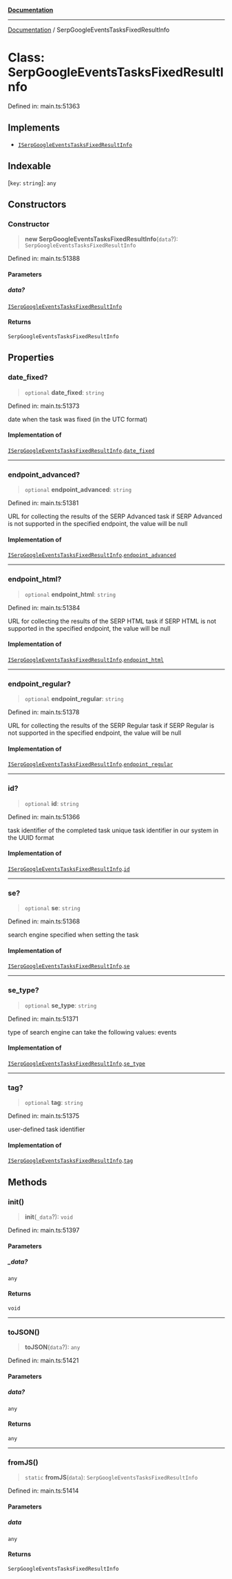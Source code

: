 [**Documentation**](../README.md)

***

[Documentation](../README.md) / SerpGoogleEventsTasksFixedResultInfo

# Class: SerpGoogleEventsTasksFixedResultInfo

Defined in: main.ts:51363

## Implements

- [`ISerpGoogleEventsTasksFixedResultInfo`](../interfaces/ISerpGoogleEventsTasksFixedResultInfo.md)

## Indexable

\[`key`: `string`\]: `any`

## Constructors

### Constructor

> **new SerpGoogleEventsTasksFixedResultInfo**(`data`?): `SerpGoogleEventsTasksFixedResultInfo`

Defined in: main.ts:51388

#### Parameters

##### data?

[`ISerpGoogleEventsTasksFixedResultInfo`](../interfaces/ISerpGoogleEventsTasksFixedResultInfo.md)

#### Returns

`SerpGoogleEventsTasksFixedResultInfo`

## Properties

### date\_fixed?

> `optional` **date\_fixed**: `string`

Defined in: main.ts:51373

date when the task was fixed (in the UTC format)

#### Implementation of

[`ISerpGoogleEventsTasksFixedResultInfo`](../interfaces/ISerpGoogleEventsTasksFixedResultInfo.md).[`date_fixed`](../interfaces/ISerpGoogleEventsTasksFixedResultInfo.md#date_fixed)

***

### endpoint\_advanced?

> `optional` **endpoint\_advanced**: `string`

Defined in: main.ts:51381

URL for collecting the results of the SERP Advanced task
if SERP Advanced is not supported in the specified endpoint, the value will be null

#### Implementation of

[`ISerpGoogleEventsTasksFixedResultInfo`](../interfaces/ISerpGoogleEventsTasksFixedResultInfo.md).[`endpoint_advanced`](../interfaces/ISerpGoogleEventsTasksFixedResultInfo.md#endpoint_advanced)

***

### endpoint\_html?

> `optional` **endpoint\_html**: `string`

Defined in: main.ts:51384

URL for collecting the results of the SERP HTML task
if SERP HTML is not supported in the specified endpoint, the value will be null

#### Implementation of

[`ISerpGoogleEventsTasksFixedResultInfo`](../interfaces/ISerpGoogleEventsTasksFixedResultInfo.md).[`endpoint_html`](../interfaces/ISerpGoogleEventsTasksFixedResultInfo.md#endpoint_html)

***

### endpoint\_regular?

> `optional` **endpoint\_regular**: `string`

Defined in: main.ts:51378

URL for collecting the results of the SERP Regular task
if SERP Regular is not supported in the specified endpoint, the value will be null

#### Implementation of

[`ISerpGoogleEventsTasksFixedResultInfo`](../interfaces/ISerpGoogleEventsTasksFixedResultInfo.md).[`endpoint_regular`](../interfaces/ISerpGoogleEventsTasksFixedResultInfo.md#endpoint_regular)

***

### id?

> `optional` **id**: `string`

Defined in: main.ts:51366

task identifier of the completed task
unique task identifier in our system in the UUID format

#### Implementation of

[`ISerpGoogleEventsTasksFixedResultInfo`](../interfaces/ISerpGoogleEventsTasksFixedResultInfo.md).[`id`](../interfaces/ISerpGoogleEventsTasksFixedResultInfo.md#id)

***

### se?

> `optional` **se**: `string`

Defined in: main.ts:51368

search engine specified when setting the task

#### Implementation of

[`ISerpGoogleEventsTasksFixedResultInfo`](../interfaces/ISerpGoogleEventsTasksFixedResultInfo.md).[`se`](../interfaces/ISerpGoogleEventsTasksFixedResultInfo.md#se)

***

### se\_type?

> `optional` **se\_type**: `string`

Defined in: main.ts:51371

type of search engine
can take the following values: events

#### Implementation of

[`ISerpGoogleEventsTasksFixedResultInfo`](../interfaces/ISerpGoogleEventsTasksFixedResultInfo.md).[`se_type`](../interfaces/ISerpGoogleEventsTasksFixedResultInfo.md#se_type)

***

### tag?

> `optional` **tag**: `string`

Defined in: main.ts:51375

user-defined task identifier

#### Implementation of

[`ISerpGoogleEventsTasksFixedResultInfo`](../interfaces/ISerpGoogleEventsTasksFixedResultInfo.md).[`tag`](../interfaces/ISerpGoogleEventsTasksFixedResultInfo.md#tag)

## Methods

### init()

> **init**(`_data`?): `void`

Defined in: main.ts:51397

#### Parameters

##### \_data?

`any`

#### Returns

`void`

***

### toJSON()

> **toJSON**(`data`?): `any`

Defined in: main.ts:51421

#### Parameters

##### data?

`any`

#### Returns

`any`

***

### fromJS()

> `static` **fromJS**(`data`): `SerpGoogleEventsTasksFixedResultInfo`

Defined in: main.ts:51414

#### Parameters

##### data

`any`

#### Returns

`SerpGoogleEventsTasksFixedResultInfo`

